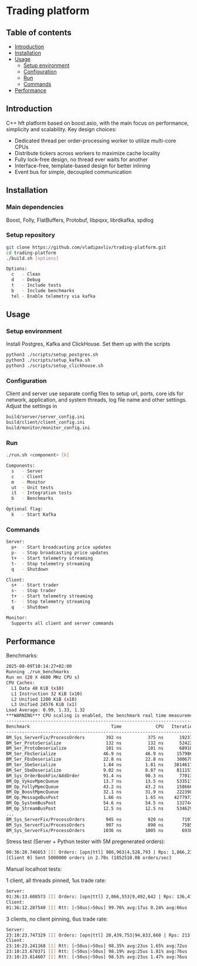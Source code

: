 # Trading platform

## Table of contents
- [Introduction](#introduction)
- [Installation](#installation)
- [Usage](#usage)
    - [Setup environment](#setup-environment)
    - [Configuration](#configuration)
    - [Run](#run)
    - [Commands](#commands)
- [Performance](#performance)

## Introduction
C++ hft platform based on boost.asio, with the main focus on performance, simplicity and scalability. Key design choices:
- Dedicated thread per order-processing worker to utilize multi-core CPUs
- Distribute tickers across workers to maximize cache locality
- Fully lock-free design, no thread ever waits for another
- Interface-free, template-based design for better inlining
- Event bus for simple, decoupled communication

## Installation

### Main dependencies
Boost, Folly, FlatBuffers, Protobuf, libpqxx, librdkafka, spdlog

### Setup repository
```bash
git clone https://github.com/vladipavliv/trading-platform.git
cd trading-platform
./build.sh [options]

Options:
  c   - Clean
  d   - Debug
  t   - Include tests
  b   - Include benchmarks
  tel - Enable telemetry via kafka
```

## Usage
### Setup environment
Install Postgres, Kafka and ClickHouse. Set them up with the scripts
```bash
python3 ./scripts/setup_postgres.sh
python3 ./scripts/setup_kafka.sh
python3 ./scripts/setup_clickhouse.sh
```

### Configuration
Client and server use separate config files to setup url, ports, core ids for network, application, and system threads, log file name and other settings.
Adjust the settings in 

```bash
build/server/server_config.ini
build/client/client_config.ini
build/monitor/monitor_config.ini
```

### Run
```bash
./run.sh <component> [k]

Components:
  s   - Server
  c   - Client
  m   - Monitor
  ut  - Unit tests
  it  - Integration tests
  b   - Benchmarks

Optional flag:
  k   - Start Kafka
```

### Commands
```bash
Server:
  p+  - Start broadcasting price updates
  p-  - Stop broadcasting price updates
  t+  - Start telemetry streaming
  t-  - Stop telemetry streaming
  q   - Shutdown

Client:
  s+  - Start trader
  s-  - Stop trader
  t+  - Start telemetry streaming
  t-  - Stop telemetry streaming
  q   - Shutdown

Monitor:
  Supports all client and server commands
```

## Performance

Benchmarks:
```bash
2025-08-09T10:14:27+02:00
Running ./run_benchmarks
Run on (20 X 4600 MHz CPU s)
CPU Caches:
  L1 Data 48 KiB (x10)
  L1 Instruction 32 KiB (x10)
  L2 Unified 1280 KiB (x10)
  L3 Unified 24576 KiB (x1)
Load Average: 0.99, 1.33, 1.32
***WARNING*** CPU scaling is enabled, the benchmark real time measurements may be noisy and will incur extra overhead.
-------------------------------------------------------------------------
Benchmark                               Time             CPU   Iterations
-------------------------------------------------------------------------
BM_Sys_ServerFix/ProcessOrders        392 ns          375 ns      1923736 <- 1 worker
BM_Ser_ProtoSerialize                 132 ns          132 ns      5242201
BM_Ser_ProtoDeserialize               101 ns          101 ns      6891030
BM_Ser_FbsSerialize                  46.9 ns         46.9 ns     15798687
BM_Ser_FbsDeserialize                22.8 ns         22.8 ns     30067930
BM_Ser_SbeSerialize                  1.84 ns         1.81 ns    381461765
BM_Ser_SbeDeserialize                9.02 ns         8.87 ns     81115718
BM_Sys_OrderBookFix/AddOrder         91.4 ns         90.3 ns      7701316
BM_Op_VykovMpmcQueue                 13.7 ns         13.5 ns     53351781
BM_Op_FollyMpmcQueue                 43.2 ns         43.2 ns     15866695
BM_Op_BoostMpmcQueue                 32.1 ns         31.9 ns     22239821
BM_Op_MessageBusPost                 1.66 ns         1.65 ns    427797353
BM_Op_SystemBusPost                  54.6 ns         54.5 ns     13274417
BM_Op_StreamBusPost                  12.5 ns         12.5 ns     53462939
...
BM_Sys_ServerFix/ProcessOrders        945 ns          920 ns       719780 <- 2 workers
BM_Sys_ServerFix/ProcessOrders        907 ns          890 ns       758570 <- 3 workers
BM_Sys_ServerFix/ProcessOrders       1036 ns         1005 ns       693849 <- 4 workers
```

Stress test (Server + Python tester with 5M pregenerated orders):
```bash
00:36:28.746653 [I] Orders: [opn|ttl] 986,963|4,528,793 | Rps: 1,866,237
[Client 0] Sent 5000000 orders in 2.70s (1852510.08 orders/sec)
```

Manual localhost tests:

1 client, all threads pinned, 1us trade rate:
```bash
Server:
01:36:13.608573 [I] Orders: [opn|ttl] 2,066,553|9,492,642 | Rps: 136,410
Client:
01:36:12.287540 [I] Rtt: [<50us|>50us] 99.76% avg:17us 0.24% avg:66us
```

3 clients, no client pinning, 6us trade rate:
```bash
Server:
23:10:23.747329 [I] Orders: [opn|ttl] 20,439,753|94,833,660 | Rps: 213,990
Client:
23:10:23.241168 [I] Rtt: [<50us|>50us] 98.35% avg:23us 1.65% avg:72us
23:10:23.670371 [I] Rtt: [<50us|>50us] 98.19% avg:25us 1.81% avg:76us
23:10:23.814607 [I] Rtt: [<50us|>50us] 98.53% avg:23us 1.47% avg:76us
```
